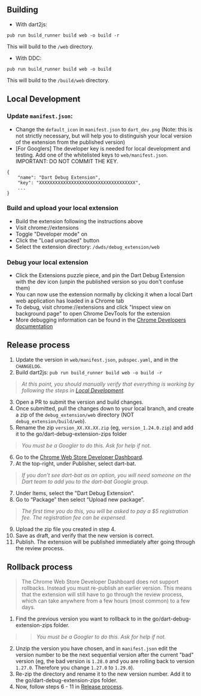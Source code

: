 ## Building

- With dart2js:

```
pub run build_runner build web -o build -r
```

This will build to the `/web` directory.


- With DDC:

```
pub run build_runner build web -o build
```

This will build to the `/build/web` directory. 
## Local Development

### Update `manifest.json`:

* Change the `default_icon` in `manifest.json` to `dart_dev.png` (Note: this is not strictly necessary, but will help you to distinguish your local version of the extension from the published version)
* [For Googlers] The developer key is needed for local development and testing. Add one of the whitelisted keys to `web/manifest.json`. IMPORTANT: DO NOT COMMIT THE KEY.

```
{
    "name": "Dart Debug Extension",
    "key": "XXXXXXXXXXXXXXXXXXXXXXXXXXXXXXXXXXXX",
    ...
}
```

### Build and upload your local extension

* Build the extension following the instructions above
* Visit chrome://extensions
* Toggle "Developer mode" on
* Click the "Load unpacked" button
* Select the extension directory: `/dwds/debug_extension/web`

### Debug your local extension
* Click the Extensions puzzle piece, and pin the Dart Debug Extension with the dev icon (unpin the published version so you don't confuse them)
* You can now use the extension normally by clicking it when a local Dart web application has loaded in a Chrome tab
* To debug, visit chrome://extensions and click "Inspect view on background page" to open Chrome DevTools for the extension 
* More debugging information can be found in the [Chrome Developers documentation](https://developer.chrome.com/docs/extensions/mv3/devguide/)


## Release process

1. Update the version in `web/manifest.json`, `pubspec.yaml`, and in the `CHANGELOG`. 
2. Build dart2js: `pub run build_runner build web -o build -r`
> *At this point, you should manually verify that everything is working by following the steps in [Local Development](#local-development).*
3. Open a PR to submit the version and build changes.
4. Once submitted, pull the changes down to your local branch, and create a zip of the `debug_extension/web` directory (NOT `debug_extension/build/web`). 
5. Rename the zip `version_XX.XX.XX.zip` (eg, `version_1.24.0.zip`) and add it to the go/dart-debug-extension-zips folder 
> *You must be a Googler to do this. Ask for help if not.*
6. Go to the [Chrome Web Store Developer Dashboard](https://chrome.google.com/webstore/devconsole).
7. At the top-right, under Publisher, select dart-bat.
> *If you don’t see dart-bat as an option, you will need someone on the Dart team to add you to the dart-bat Google group.*
7. Under Items, select the "Dart Debug Extension".
8. Go to “Package” then select “Upload new package”.
> *The first time you do this, you will be asked to pay a $5 registration fee. The registration fee can be expensed.*
9. Upload the zip file you created in step 4.
10. Save as draft, and verify that the new version is correct.
11. Publish. The extension will be published immediately after going through the review process. 

## Rollback process 
> The Chrome Web Store Developer Dashboard does not support rollbacks. Instead you must re-publish an earlier version. This means that the extension will still have to go through the review process, which can take anywhere from a few hours (most common) to a few days.
1. Find the previous version you want to rollback to in the go/dart-debug-extension-zips folder. 
> > *You must be a Googler to do this. Ask for help if not.*
2. Unzip the version you have chosen, and in `manifest.json` edit the version number to be the next sequential version after the current "bad" version (eg, the bad version is `1.28.0` and you are rolling back to version `1.27.0`. Therefore you change `1.27.0` to `1.29.0`).
3. Re-zip the directory and rename it to the new version number. Add it to the go/dart-debug-extension-zips folder.
4. Now, follow steps 6 - 11 in [Release process](#release-process).


